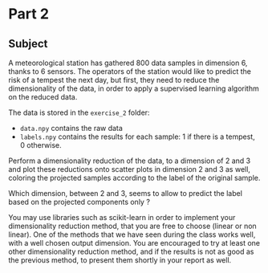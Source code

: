 # Part 2

## Subject

A meteorological station has gathered 800 data samples in dimension 6, thanks to 6 sensors. The operators of the station would like to predict the risk of a tempest the next day, but first, they need to reduce the dimensionality of the data, in order to apply a supervised learning algorithm on the reduced data.

The data is stored in the ```exercise_2``` folder:
- ```data.npy``` contains the raw data
- ```labels.npy``` contains the results for each sample: 1 if there is a tempest, 0 otherwise.

Perform a dimensionality reduction of the data, to a dimension of 2 and 3 and plot these reductions onto scatter plots in dimension 2 and 3 as well, coloring the projected samples according to the label of the original sample.

Which dimension, between 2 and 3, seems to allow to predict the label based on the projected components only ?

You may use libraries such as scikit-learn in order to implement your dimensionality reduction method, that you are free to choose (linear or non linear). One of the methods that we have seen during the class works well, with a well chosen output dimension. You are encouraged to try at least one other dimensionality reduction method, and if the results is not as good as the previous method, to present them shortly in your report as well.
